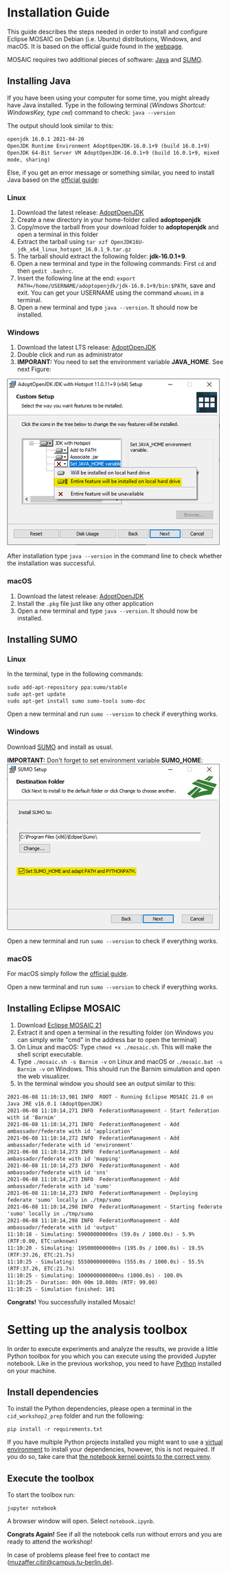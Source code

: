 # Installation Guide

This guide describes the steps needed in order to install and configure Eclipse MOSAIC on Debian (i.e. Ubuntu) distributions, Windows, and macOS. 
It is based on the official guide found in the [webpage](https://www.eclipse.org/mosaic/docs/getting_started/).

MOSAIC requires two additional pieces of software: [Java](https://adoptopenjdk.net/?variant=openjdk16&jvmVariant=hotspot) and [SUMO](https://sumo.dlr.de/docs/Downloads.php#linux_binaries).

## Installing Java

If you have been using your computer for some time, you might already have Java installed. Type in the following terminal (*Windows Shortcut: WindowsKey, type `cmd`*) command to check: `java --version`

The output should look similar to this:

```shell
openjdk 16.0.1 2021-04-20
OpenJDK Runtime Environment AdoptOpenJDK-16.0.1+9 (build 16.0.1+9)
OpenJDK 64-Bit Server VM AdoptOpenJDK-16.0.1+9 (build 16.0.1+9, mixed mode, sharing)
```

Else, if you get an error message or something similar, you need to install Java based on the [official guide](https://adoptopenjdk.net/installation.html?variant=openjdk16&jvmVariant=hotspot):

### Linux

1. Download the latest release: [AdoptOpenJDK](https://github.com/AdoptOpenJDK/openjdk16-binaries/releases/download/jdk-16.0.1%2B9/OpenJDK16U-jdk_x64_linux_hotspot_16.0.1_9.tar.gz)
2. Create a new directory in your home-folder called **adoptopenjdk**
3. Copy/move the tarball from your download folder to **adoptopenjdk** and open a terminal in this folder
4. Extract the tarball using `tar xzf OpenJDK16U-jdk_x64_linux_hotspot_16.0.1_9.tar.gz`
5. The tarball should extract the following folder: **jdk-16.0.1+9**.
6. Open a new terminal and type in the following commands: First `cd` and then `gedit .bashrc`.
7. Insert the following line at the end: `export PATH=/home/USERNAME/adoptopenjdk/jdk-16.0.1+9/bin:$PATH`, save and exit. You can get your USERNAME using the command `whoami` in a terminal. 
8. Open a new terminal and type `java --version`. It should now be installed.

### Windows

1. Download the latest LTS release: [AdoptOpenJDK](https://github.com/AdoptOpenJDK/openjdk11-binaries/releases/download/jdk-11.0.11%2B9/OpenJDK11U-jdk_x64_windows_hotspot_11.0.11_9.msi)
2. Double click and run as administrator
3. **IMPORANT:** You need to set the environment variable **JAVA_HOME**. See next Figure:

![How to set environment variable JAVA_HOME](fig/java_in3.png)

After installation type `java --version` in the command line to check whether the installation was successful.

### macOS

1. Download the latest release: [AdoptOpenJDK](https://github.com/AdoptOpenJDK/openjdk16-binaries/releases/download/jdk-16.0.1%2B9/OpenJDK16U-jdk_x64_mac_hotspot_16.0.1_9.pkg)
2. Install the `.pkg` file just like any other application
3. Open a new terminal and type `java --version`. It should now be installed.

<div style="page-break-after: always;"></div>

## Installing SUMO

### Linux

In the terminal, type in the following commands:

```shell
sudo add-apt-repository ppa:sumo/stable
sudo apt-get update
sudo apt-get install sumo sumo-tools sumo-doc
```

Open a new terminal and run `sumo --version` to check if everything works.

### Windows

Download [SUMO](https://sumo.dlr.de/releases/1.9.2/sumo-win64-1.9.2.msi) and install as usual.

**IMPORTANT:** Don't forget to set environment variable **SUMO_HOME**:
![Environment variable SUMO_HOME](fig/sumo_ins.png)

Open a new terminal and run `sumo --version` to check if everything works.

### macOS

For macOS simply follow the [official guide](https://sumo.dlr.de/docs/Installing/index.html#macos).

Open a new terminal and run `sumo --version` to check if everything works.


<div style="page-break-after: always;"></div>

## Installing Eclipse MOSAIC

1. Download [Eclipse MOSAIC 21](https://www.dcaiti.tu-berlin.de/research/simulation/download/)
2. Extract it and open a terminal in the resulting folder (on Windows you can simply write "cmd" in the address bar to open the terminal)
3. On Linux and macOS: Type `chmod +x ./mosaic.sh`. This will make the shell script executable.
4. Type `./mosaic.sh -s Barnim -v` on Linux and macOS or `./mosaic.bat -s Barnim -v` on Windows. This should run the Barnim simulation and open the web visualizer.
5. In the terminal window you should see an output similar to this:

```shell
2021-06-08 11:10:13,981 INFO  ROOT - Running Eclipse MOSAIC 21.0 on Java JRE v16.0.1 (AdoptOpenJDK)
2021-06-08 11:10:14,271 INFO  FederationManagement - Start federation with id 'Barnim'
2021-06-08 11:10:14,271 INFO  FederationManagement - Add ambassador/federate with id 'application'
2021-06-08 11:10:14,272 INFO  FederationManagement - Add ambassador/federate with id 'environment'
2021-06-08 11:10:14,273 INFO  FederationManagement - Add ambassador/federate with id 'mapping'
2021-06-08 11:10:14,273 INFO  FederationManagement - Add ambassador/federate with id 'sns'
2021-06-08 11:10:14,273 INFO  FederationManagement - Add ambassador/federate with id 'sumo'
2021-06-08 11:10:14,273 INFO  FederationManagement - Deploying federate 'sumo' locally in ./tmp/sumo
2021-06-08 11:10:14,298 INFO  FederationManagement - Starting federate 'sumo' locally in ./tmp/sumo
2021-06-08 11:10:14,298 INFO  FederationManagement - Add ambassador/federate with id 'output'
11:10:18 - Simulating: 59000000000ns (59.0s / 1000.0s) - 5.9% (RTF:0.00, ETC:unknown)                    
11:10:20 - Simulating: 195000000000ns (195.0s / 1000.0s) - 19.5% (RTF:37.26, ETC:21.7s)                  
11:10:25 - Simulating: 555000000000ns (555.0s / 1000.0s) - 55.5% (RTF:37.26, ETC:21.7s)                 
11:10:25 - Simulating: 1000000000000ns (1000.0s) - 100.0%
11:10:25 - Duration: 00h 00m 10.008s (RTF: 99.00)
11:10:25 - Simulation finished: 101
```

**Congrats!** You successfully installed Mosaic!


<div style="page-break-after: always;"></div>

# Setting up the analysis toolbox

In order to execute experiments and analyze the results, we provide a little Python toolbox for you which you can execute using the provided Jupyter notebook. Like in the previous workshop, you need to have [Python](https://www.python.org/downloads/) installed on your machine.

## Install dependencies

To install the Python dependencies, please open a terminal in the `cid_workshop2_prep` folder and run the following:

```
pip install -r requirements.txt
```

If you have multiple Python projects installed you might want to use a [virtual environment](https://docs.python.org/3/tutorial/venv.html) to install your dependencies, however, this is not required. If you do so, take care that [the notebook kernel points to the correct venv](https://janakiev.com/blog/jupyter-virtual-envs/).


## Execute the toolbox

To start the toolbox run:

```
jupyter notebook
```

A browser window will open. Select `notebook.ipynb`.

**Congrats Again!** See if all the notebook cells run without errors and you are ready to attend the workshop!


In case of problems please feel free to contact me (muzaffer.citir@campus.tu-berlin.de).
